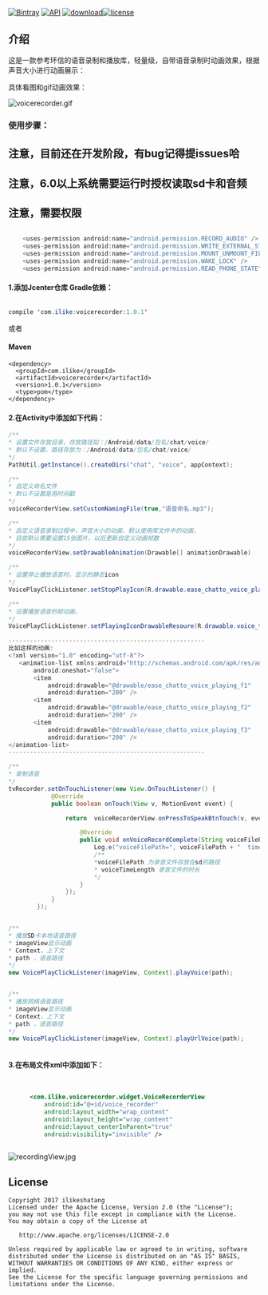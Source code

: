 
[![Bintray](https://img.shields.io/bintray/v/ilike/maven/voicerecorder.svg)](https://bintray.com/ilike/maven/voicerecorder)
[![API](https://img.shields.io/badge/API-9%2B-brightgreen.svg)](https://android-arsenal.com/api?level=9) 
[![download](https://img.shields.io/badge/downloadZip-v1.0.1-orange.svg)](https://github.com/wangshanhai/VoiceRecorder/archive/master.zip)[![license](https://img.shields.io/hexpm/l/plug.svg)](http://www.apache.org/licenses/LICENSE-2.0)



## 介绍

这是一款参考环信的语音录制和播放库，轻量级，自带语音录制时动画效果，根据声音大小进行动画展示：
 
具体看图和gif动画效果：

![voicerecorder.gif](https://github.com/wangshanhai/VoiceRecorder/blob/master/image/voicerecorder2.gif)



### **使用步骤：**

## **注意，目前还在开发阶段，有bug记得提issues哈**
## **注意，6.0以上系统需要运行时授权读取sd卡和音频**

## **注意，需要权限** ##
```java

    <uses-permission android:name="android.permission.RECORD_AUDIO" />
    <uses-permission android:name="android.permission.WRITE_EXTERNAL_STORAGE" />
    <uses-permission android:name="android.permission.MOUNT_UNMOUNT_FILESYSTEMS" />
    <uses-permission android:name="android.permission.WAKE_LOCK" />
    <uses-permission android:name="android.permission.READ_PHONE_STATE" />

```

#### 1.添加Jcenter仓库 Gradle依赖：
```java

compile 'com.ilike:voicerecorder:1.0.1'

```
或者

#### Maven
```
<dependency>
  <groupId>com.ilike</groupId>
  <artifactId>voicerecorder</artifactId>
  <version>1.0.1</version>
  <type>pom</type>
</dependency>

```
#### 2.在Activity中添加如下代码：

```java
/**
* 设置文件存放目录，存放路径如：/Android/data/包名/chat/voice/
* 默认不设置，路径存放为：/Android/data/包名/chat/voice/
*/
PathUtil.getInstance().createDirs("chat", "voice", appContext);


```



```java
/**
* 自定义命名文件
* 默认不设置是用时间戳
*/
voiceRecorderView.setCustomNamingFile(true,"语音命名.mp3");

```

```java
/**
* 自定义语音录制过程中，声音大小的动画，默认使用库文件中的动画，
* 目前默认需要设置15张图片，以后更新自定义动画帧数
*/
voiceRecorderView.setDrawableAnimation(Drawable[] animationDrawable)

```

```java
/**
* 设置停止播放语音时，显示的静态icon
*/
VoicePlayClickListener.setStopPlayIcon(R.drawable.ease_chatto_voice_playing)

```

```java
/**
* 设置播放语音的帧动画，
*/
VoicePlayClickListener.setPlayingIconDrawableResoure(R.drawable.voice_to_icon)

-------------------------------------------------------
比如这样的动画:
<?xml version="1.0" encoding="utf-8"?>
   <animation-list xmlns:android="http://schemas.android.com/apk/res/android"
       android:oneshot="false">
       <item
           android:drawable="@drawable/ease_chatto_voice_playing_f1"
           android:duration="200" />
       <item
           android:drawable="@drawable/ease_chatto_voice_playing_f2"
           android:duration="200" />
       <item
           android:drawable="@drawable/ease_chatto_voice_playing_f3"
           android:duration="200" />
</animation-list>
-------------------------------------------------------

```


```java
/**
* 录制语音
*/
tvRecorder.setOnTouchListener(new View.OnTouchListener() {
            @Override
            public boolean onTouch(View v, MotionEvent event) {

                return  voiceRecorderView.onPressToSpeakBtnTouch(v, event, new VoiceRecorderView.EaseVoiceRecorderCallback() {

                    @Override
                    public void onVoiceRecordComplete(String voiceFilePath, int voiceTimeLength) {
                        Log.e("voiceFilePath=", voiceFilePath + "  time = " + voiceTimeLength);
                        /**
                        *voiceFilePath 为录音文件存放在sd的路径
                        * voiceTimeLength 录音文件的时长
                        */
                    }
                });
            }
        });

```

```java

/**
* 播放SD卡本地语音路径
* imageView显示动画
* Context，上下文
* path ，语音路径
*/
new VoicePlayClickListener(imageView, Context).playVoice(path);


/**
* 播放网络语音路径
* imageView显示动画
* Context，上下文
* path ，语音路径
*/
new VoicePlayClickListener(imageView, Context).playUrlVoice(path);



```

#### 3.在布局文件xml中添加如下：
 
  ```xml
    
    
        <com.ilike.voicerecorder.widget.VoiceRecorderView
            android:id="@+id/voice_recorder"
            android:layout_width="wrap_content"
            android:layout_height="wrap_content"
            android:layout_centerInParent="true"
            android:visibility="invisible" />
    
  ```
![recordingView.jpg](https://github.com/wangshanhai/VoiceRecorder/blob/master/image/recordingView.jpg)




## License

```
Copyright 2017 ilikeshatang
Licensed under the Apache License, Version 2.0 (the "License");
you may not use this file except in compliance with the License.
You may obtain a copy of the License at

   http://www.apache.org/licenses/LICENSE-2.0

Unless required by applicable law or agreed to in writing, software
distributed under the License is distributed on an "AS IS" BASIS,
WITHOUT WARRANTIES OR CONDITIONS OF ANY KIND, either express or implied.
See the License for the specific language governing permissions and
limitations under the License.
```




